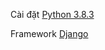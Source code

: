 Cài đặt [Python 3.8.3](https://www.python.org/downloads/)

Framework [Django](https://www.djangoproject.com/)